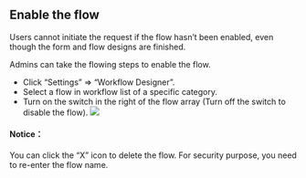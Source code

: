 ## Enable the flow

Users cannot initiate the request if the flow hasn’t been enabled, even though the form and flow designs are finished.

Admins can take the flowing steps to enable the flow.
- Click “Settings” => “Workflow Designer”.
- Select a flow in workflow list of a specific category.
- Turn on the switch in the right of the flow array (Turn off the switch to disable the flow).
![](static/assets/us/workflow/20.png)

#### Notice：
You can click the “X” icon to delete the flow. For security purpose, you need to re-enter the flow name. 


